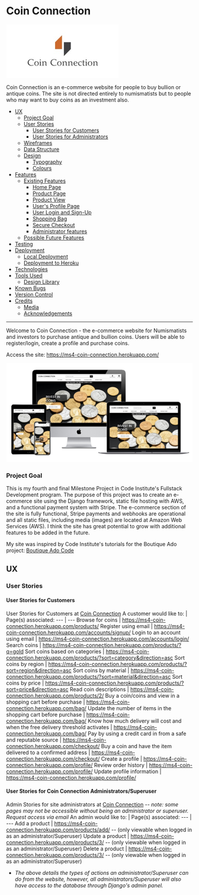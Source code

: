 # Coin Connection

[![Coin Connection Logo](media/logo.jpg)]( https://ms4-coin-connection.herokuapp.com/)

Coin Connection is an e-commerce website for people to buy bullion or antique coins. The site is not directed entirely to numismatists but to people who may want to buy coins as an investment also.

- [UX](#ux)
  - [Project Goal](#project-goal)
  - [User Stories](#user-stories)
    - [User Stories for Customers](#user-stories-for-customers)
    - [User Stories for Administrators](#user-stories-for-admin)
  - [Wireframes](#wireframes)
  - [Data Structure](#data-structure)
  - [Design](#design)
    - [Typography](#typography)
    - [Colours](#colours)
- [Features](#features)
  - [Existing Features](#existing-features)
    - [Home Page](#home-page)
    - [Product Page](#product-page)
    - [Product View](#product-view)
    - [User's Profile Page](#profile-page)
    - [User Login and Sign-Up](#user-account)
    - [Shopping Bag](#shopping-bag)
    - [Secure Checkout](#secure-checkout)
    - [Administrator features](#admin-features)
  - [Possible Future Features](#possible-future-features)
- [Testing](#testing)
- [Deployment](#deployment)
  - [Local Deployment](#local-deployment)
  - [Deployment to Heroku](#deployment-to-heroku)
- [Technologies](#technologies)
- [Tools Used](#tools)
  - [Design Library](#design-library)
- [Known Bugs](#known-bugs)
- [Version Control](#version-control)
- [Credits](#credits)
  - [Media](#media)
  - [Acknowledgements](#acknowledgements)

---

Welcome to Coin Connection - the e-commerce website for Numismatists and investors to purchase antique and bullion coins. Users will be able to register/login, create a profile and purchase coins.

Access the site: <https://ms4-coin-connection.herokuapp.com/>

[![Am-I-Responsive](media/responsive.jpg)](https://ms4-coin-connection.herokuapp.com/)


### Project Goal

This is my fourth and final Milestone Project in Code Institute's Fullstack Development program. The purpose of this project was to create an e-commerce site using the Django framework, static file hosting with AWS, and a functional payment system with Stripe. The e-commerce section of the site is fully functional, Stripe payments and webhooks are operational and all static files, including media (images) are located at Amazon Web Services (AWS). I think the site has great potential to grow with additional features to be added in the future.

My site was inspired by Code Institute's tutorials for the Boutique Ado project: [Boutique Ado Code](https://github.com/Code-Institute-Solutions/boutique_ado_v1/)

## UX

### User Stories

#### User Stories for Customers

User Stories for Customers at [Coin Connection](<(https://ms4-coin-connection.herokuapp.com/)>)
A customer would like to: | Page(s) associated:
--- | --- 
Browse for coins | <https://ms4-coin-connection.herokuapp.com/products/>
Register using email | <https://ms4-coin-connection.herokuapp.com/accounts/signup/>
Login to an account using email | <https://ms4-coin-connection.herokuapp.com/accounts/login/>
Search coins | <https://ms4-coin-connection.herokuapp.com/products/?q=gold>
Sort coins based on categories | <https://ms4-coin-connection.herokuapp.com/products/?sort=category&direction=asc>
Sort coins by region | <https://ms4-coin-connection.herokuapp.com/products/?sort=region&direction=asc>
Sort coins by material | <https://ms4-coin-connection.herokuapp.com/products/?sort=material&direction=asc>
Sort coins by price | <https://ms4-coin-connection.herokuapp.com/products/?sort=price&direction=asc>
Read coin descriptions | <https://ms4-coin-connection.herokuapp.com/products/2/>
Buy a coin/coins and view in a shopping cart before purchase | <https://ms4-coin-connection.herokuapp.com/bag/>
Update the number of items in the shopping cart before purchase | <https://ms4-coin-connection.herokuapp.com/bag/>
Know how much delivery will cost and when the free delivery threshold activates | <https://ms4-coin-connection.herokuapp.com/bag/>
Pay by using a credit card in from a safe and reputable source | <https://ms4-coin-connection.herokuapp.com/checkout/>
Buy a coin and have the item delivered to a confirmed address | <https://ms4-coin-connection.herokuapp.com/checkout/>
Create a profile | <https://ms4-coin-connection.herokuapp.com/profile/>
Review order history | <https://ms4-coin-connection.herokuapp.com/profile/>
Update profile information | <https://ms4-coin-connection.herokuapp.com/profile/>

#### User Stories for Coin Connection Administrators/Superuser

Admin Stories for site administrators at [Coin Connection](<(https://ms4-coin-connection.herokuapp.com/)>)
-- _note: some pages may not be accessible without being an administrator or superuser. Request access via email_
An admin would like to: | Page(s) associated:
--- | ---
Add a product | <https://ms4-coin-connection.herokuapp.com/products/add/> -- (only viewable when logged in as an administrator/Superuser)
Update a product | <https://ms4-coin-connection.herokuapp.com/products/3/> -- (only viewable when logged in as an administrator/Superuser)
Delete a product | <https://ms4-coin-connection.herokuapp.com/products/3/> -- (only viewable when logged in as an administrator/Superuser)

- _The above details the types of actions an administrator/Superuser can do from the website, however, all administrators/Superuser will also have access to the database through Django's admin panel._

